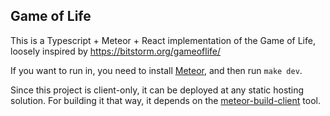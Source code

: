 
## Game of Life

This is a Typescript + Meteor + React implementation of the Game of Life,
loosely inspired by https://bitstorm.org/gameoflife/

If you want to run in, you need to install [Meteor](http://meteor.com/),
and then run `make dev`.

Since this project is client-only, it can be deployed at any static hosting
solution. For building it that way, it depends on the [meteor-build-client](https://github.com/frozeman/meteor-build-client) tool.
